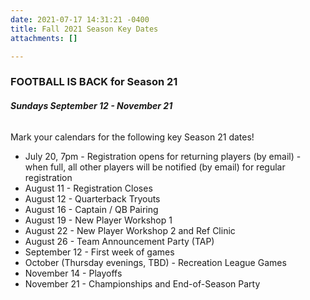 ```yaml
---
date: 2021-07-17 14:31:21 -0400
title: Fall 2021 Season Key Dates
attachments: []

---
```

### **FOOTBALL IS BACK for Season 21**

###### **Sundays September 12 - November 21**

Mark your calendars for the following key Season 21 dates!

* July 20, 7pm - Registration opens for returning players (by email) - when full, all other players will be notified (by email) for regular registration
* August 11 - Registration Closes
* August 12 - Quarterback Tryouts
* August 16 - Captain / QB Pairing
* August 19 - New Player Workshop 1
* August 22 - New Player Workshop 2 and Ref Clinic
* August 26 - Team Announcement Party (TAP)
* September 12 - First week of games
* October (Thursday evenings, TBD) - Recreation League Games
* November 14 - Playoffs
* November 21 - Championships and End-of-Season Party